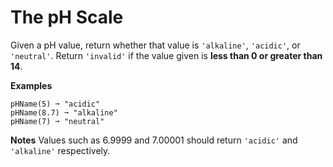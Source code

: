 # The pH Scale

Given a pH value, return whether that value is `'alkaline'`, `'acidic'`, or `'neutral'`. Return `'invalid'` if the value given is **less than 0 or greater than 14**.

**Examples**
```
pHName(5) ➞ "acidic"
pHName(8.7) ➞ "alkaline"
pHName(7) ➞ "neutral"
```

**Notes**
Values such as 6.9999 and 7.00001 should return `'acidic'` and `'alkaline'` respectively.